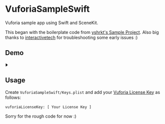 # VuforiaSampleSwift

Vuforia sample app using Swift and SceneKit. 

This began with the boilerplate code from [yshrkt's Sample Project](https://github.com/yshrkt/VuforiaSampleSwift). Also big thanks to [interactivetech](https://github.com/interactivetech) for troubleshooting some early issues :)

## Demo
<!--![test](play.png)-->

<img src="play.png" width="10">


## Usage

Create `VuforiaSampleSwift/Keys.plist` and add your [Vuforia License Key](https://library.vuforia.com/articles/Solution/How-To-Create-an-App-License) as follows:

```
vuforiaLicenseKey: [ Your License Key ]
```

Sorry for the rough code for now :)
